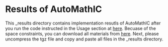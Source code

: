 Results of AutoMathIC
=================

This _results directory contains implementation resutls of AutoMathIC after you run the code instructed in the Usage section at [here](../README.md).
Becuase of the space constraints, you can download all materials from [here](https://utdallas.box.com/s/b21jlkww89v7i0tizaxbxqw5rwov6xzg).
Next, please uncompress the tgz file and copy and paste all files in the _results directory. 
